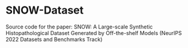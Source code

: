 # SNOW-Dataset
Source code for the paper: SNOW: A Large-scale Synthetic Histopathological Dataset Generated by Off-the-shelf Models (NeurIPS 2022 Datasets and Benchmarks Track)
